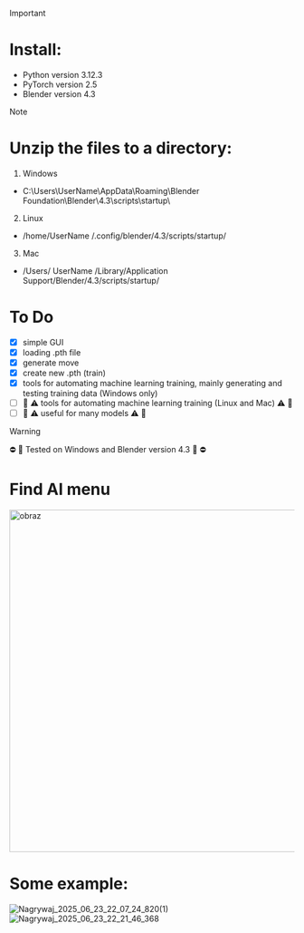 > [!IMPORTANT]
> # Install:
> - Python version 3.12.3
> - PyTorch version 2.5
> - Blender version 4.3

> [!NOTE]
> # Unzip the files to a directory:
> 1. Windows
> - C:\Users\UserName\AppData\Roaming\Blender Foundation\Blender\4.3\scripts\startup\
> 2. Linux
> - /home/UserName /.config/blender/4.3/scripts/startup/
> 3. Mac
> - /Users/ UserName /Library/Application Support/Blender/4.3/scripts/startup/
> # To Do
> - [x] simple GUI
> - [x] loading .pth file
> - [x] generate move
> - [x] create new .pth (train)
> - [x] tools for automating machine learning training, mainly generating and testing training data (Windows only)
> - [ ] 🚧 ⚠️ tools for automating machine learning training (Linux and Mac) ⚠️ 🚧
> - [ ] 🚧 ⚠️ useful for many models ⚠️ 🚧

> [!WARNING]
> ⛔ 🚨 Tested on Windows and Blender version 4.3  🚨 ⛔

# Find AI menu
<img width="854" height="604" alt="obraz" src="https://github.com/user-attachments/assets/4ab9e8f6-0298-478a-b23b-926d5a1a2695" />

# Some example:

![Nagrywaj_2025_06_23_22_07_24_820(1)](https://github.com/user-attachments/assets/f114e802-9115-4782-be77-5bd10dc4042a)
![Nagrywaj_2025_06_23_22_21_46_368](https://github.com/user-attachments/assets/ceb01f9b-7c3b-4910-8952-b4a5f6a167cc)


